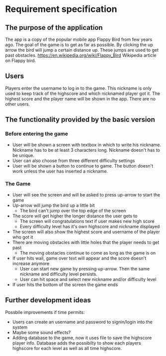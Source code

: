 # Requirement specification

## The purpose of the application

The app is a copy of the popular mobile app Flappy Bird from few years ago. The goal of the game is to get as far as possible. By clicking the up arrow the bird will jump a certain distance up. These jumps are used to get past obstacles. <https://en.wikipedia.org/wiki/Flappy_Bird> Wikipedia article on Flappy bird.

## Users

Players enter the username to log in to the game. This nickname is only used to keep track of the highscore and which nicknamed player got it. The highest score and the player name will be shown in the app. There are no other users.

## The functionality provided by the basic version

### Before entering the game

- User will be shown a screen with textbox in which to write his nickname. Nickname has to be at least 3 characters long. Nickname doesn't has to be unique.
- User can also choose from three different difficulty settings
- User will be shown a button to continue to game. The button doesn't work unless the user has inserted a nickname.

### The Game

- User will see the screen and will be asked to press up-arrow to start the game
- Up-arrow will jump the bird up a little bit
   - The bird can't jump over the top edge of the screen
- The score will get higher the longer distance the user gets to
   - The screen will congratulations text if user makes new high score
   - Every difficulty level has it's own highscore and nickname displayed
- The screen will also show the highest score and username of the player who got it
- There are moving obstacles with little holes that the player needs to get past
   - The moving obstacles continue to come as long as the game is on
- If user hits wall, game over text will appear and the score doesn't increase anymore
   - User can start new game by pressing up-arrow. Then the same nickname and difficulty level persists.
   - User can hit space and select new nickname and/or difficulty level
- If user hits the bottom of the screen the game ends

## Further development ideas

Possbile improvements if time permits:

- Users can create an username and password to signin/login into the system
- Maybe some sound effects?
- Adding database to the game, now it uses file to save the highscore player info. Database adds the possibilty to show each players highscore for each level as well as all time highscore.

